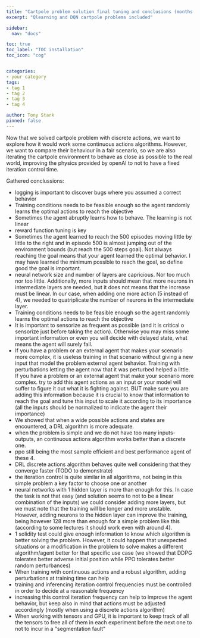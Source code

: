 ```yaml
---
title: "Cartpole problem solution final tuning and conclusions (months 27 and 28)"
excerpt: "Qlearning and DQN cartpole problems included"

sidebar:
  nav: "docs"

toc: true
toc_label: "TOC installation"
toc_icon: "cog"


categories:
- your category
tags:
- tag 1
- tag 2
- tag 3
- tag 4

author: Tony Stark
pinned: false
---
```


Now that we solved cartpole problem with discrete actions, we want to explore how it would work some continuous actions
algorithms. However, we want to compare their behaviour in a fair scenario, so we are also iterating the cartpole environment
to behave as close as possible to the real world, improving the physics provided by openAI to not to have a fixed iteration
control time.

Gathered conclussions:


- logging is important to discover bugs where you assumed a correct behavior
- Training conditions needs to be feasible enough so the agent randomly learns the optimal actions to reach the objective
- Sometimes the agent abruptly learns how to behave. The learning is not linear
- reward function tuning is key
- Sometimes the agent learned to reach the 500 episodes moving little by little to the right
and in episode 500 is almost jumping out of the environment bounds (but reach the 500 steps goal).
Not always reaching the goal means that your agent learned the optimal behavior. I may have learned the minimum possible to reach the goal, so define good the goal is important.
- neural network size and number of layers are capricious. Nor too much nor too little. Additionally, more inputs should mean that
more neurons in intermediate layers are needed, but it does not means that the increase must be linear. In our case, when adding
one more action (5 instead of 4), we needed to quatriplicate the number of neurons in the intermediate layer.
- Training conditions needs to be feasible enough so the agent randomly learns the optimal actions to reach the objective
- It is important to sensorize as frequent as possible (and it is critical o sensorize just before taking the action).
Otherwise you may miss some important information or even you will decide with delayed state, what means the agent will surely fail.
-  If you have a problem or an external agent that makes your scenario more complex, it is useless training in that scenario without giving a
new input that model the problem external agent behavior. Training with perturbations letting the agent now that it was perturbed helped a little.
If you have a problem or an external agent that make your scenario more complex. try to add this agent actions as an input
or your model will suffer to figure it out what it is fighting against. BUT make sure you are adding this information because
it is crucial to know that information to reach the goal and tune this input to scale it according to its importance (all the inputs
should be normalized to indicate the agent their importance)
- We showed that when a wide possible actions and states are encountered, a DRL algorithm is more adequate.
- when the problem is simple and we do not have too many inputs-outputs, an continuous actions algorithm works better than a discrete one.
- ppo still being the most sample efficient and best performance agent of these 4.
- DRL discrete actions algorithm behaves quite well considering that they converge faster (TODO to demonstrate)
- the iteration control is quite similar in all algorithms, not being in this simple problem a key factor to choose one or another
- neural networks with 1 hidden layer is more than enough for this. In case the task is not that easy (and solution seems to not to be
  a linear combination of the inputs) we could consider adding
  more layers, but we must note that the training will be longer and more unstable. However, adding neurons to the hidden layer
  can improve the training, being however 128 more than enough for a simple problem like this (according to some lectures it should work even with around 4).
- 1 solidity test could give enough information to know which algorithm is better solving the problem. However, it could happen 
  that unexpected situations or a modification in the problem to solve makes a different algorithm/agent better for that specific
  use case (we showed that DDPG tolerates better adverse initial position while PPO tolerates better random perturbances)
- When training with continuous actions and a robust algorithm, adding perturbations at training time can help
- training and inferencing iteration control frequencies must be controlled in order to decide at a reasonable frequency
- increasing this control iteration frequency can help to improve the agent behavior, but keep also in mind that actions
  must be adjusted accordingly (mostly when using a discrete actions algorithm)
- When working with tensors and GPU, it is important to keep track of all the tensors to free all of them in each experiment before the next one to not to
  incur in a "segmentation fault"
